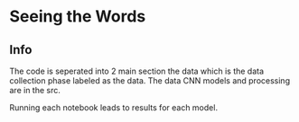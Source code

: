 # Seeing the Words 

## Info
The code is seperated into 2 main section the data which is the data collection phase
labeled as the data. The data CNN models and processing are in the src. 

Running each notebook leads to results for each model. 





